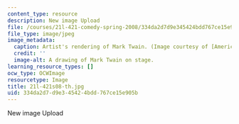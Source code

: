 ```yaml
---
content_type: resource
description: New image Upload
file: /courses/21l-421-comedy-spring-2008/334da2d7d9e345424bdd767ce15e905b_21l-421s08-th.jpg
file_type: image/jpeg
image_metadata:
  caption: Artist's rendering of Mark Twain. (Image courtesy of [America's Library](http://www.americaslibrary.gov/).)
  credit: ''
  image-alt: A drawing of Mark Twain on stage.
learning_resource_types: []
ocw_type: OCWImage
resourcetype: Image
title: 21l-421s08-th.jpg
uid: 334da2d7-d9e3-4542-4bdd-767ce15e905b
---
```

New image Upload

